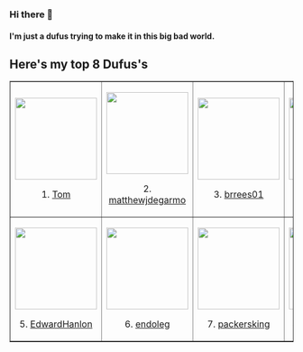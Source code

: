 ### Hi there 👋

#### I'm just a dufus trying to make it in this big bad world.

## Here's my top 8 Dufus's
<!-- MYTOP8-LIST:START -->
<table style="border-collapse: collapse;" border="1"><tbody>
<td style=''><p style='text-align:center'><a href='https://twitter.com/myspacetom'><img style='display: block; margin-left: auto; margin-right: auto;' src='https://pbs.twimg.com/profile_images/1237550450/mstom_400x400.jpg' alt='' width='145' height='145' /></a></p><p style='text-align: center;'>1. <a href='https://twitter.com/myspacetom'>Tom</a></p></td>
<td style=''><p style='text-align:center'><a href='https://github.com/matthewjdegarmo'><img style='display: block; margin-left: auto; margin-right: auto;' src='https://github.com/matthewjdegarmo.png' alt='' width='145' height='145' /></a></p><p style='text-align: center;'>2. <a href='https://github.com/matthewjdegarmo'>matthewjdegarmo</a></p></td>
<td style=''><p style='text-align:center'><a href='https://github.com/brrees01'><img style='display: block; margin-left: auto; margin-right: auto;' src='https://github.com/brrees01.png' alt='' width='145' height='145' /></a></p><p style='text-align: center;'>3. <a href='https://github.com/brrees01'>brrees01</a></p></td>
<td style=''><p style='text-align:center'><a href='https://github.com/intenseone'><img style='display: block; margin-left: auto; margin-right: auto;' src='https://github.com/intenseone.png' alt='' width='145' height='145' /></a></p><p style='text-align: center;'>4. <a href='https://github.com/intenseone'>intenseone</a></p></td>
</tr><tr><td style=''><p style='text-align:center'><a href='https://github.com/EdwardHanlon'><img style='display: block; margin-left: auto; margin-right: auto;' src='https://github.com/EdwardHanlon.png' alt='' width='145' height='145' /></a></p><p style='text-align: center;'>5. <a href='https://github.com/EdwardHanlon'>EdwardHanlon</a></p></td>
<td style=''><p style='text-align:center'><a href='https://github.com/endoleg'><img style='display: block; margin-left: auto; margin-right: auto;' src='https://github.com/endoleg.png' alt='' width='145' height='145' /></a></p><p style='text-align: center;'>6. <a href='https://github.com/endoleg'>endoleg</a></p></td>
<td style=''><p style='text-align:center'><a href='https://github.com/packersking'><img style='display: block; margin-left: auto; margin-right: auto;' src='https://github.com/packersking.png' alt='' width='145' height='145' /></a></p><p style='text-align: center;'>7. <a href='https://github.com/packersking'>packersking</a></p></td>
<td style=''><p style='text-align:center'><a href='https://github.com/TylerLeonhardt'><img style='display: block; margin-left: auto; margin-right: auto;' src='https://github.com/TylerLeonhardt.png' alt='' width='145' height='145' /></a></p><p style='text-align: center;'>8. <a href='https://github.com/TylerLeonhardt'>TylerLeonhardt</a></p></td>
</tr></tbody></table>
<!-- MYTOP8-LIST:END -->


<!--
**TechDufus/TechDufus** is a ✨ _special_ ✨ repository because its `README.md` (this file) appears on your GitHub profile.

Here are some ideas to get you started:

- 🔭 I’m currently working on ...
- 🌱 I’m currently learning ...
- 👯 I’m looking to collaborate on ...
- 🤔 I’m looking for help with ...
- 💬 Ask me about ...
- 📫 How to reach me: ...
- 😄 Pronouns: ...
- ⚡ Fun fact: ...
-->

